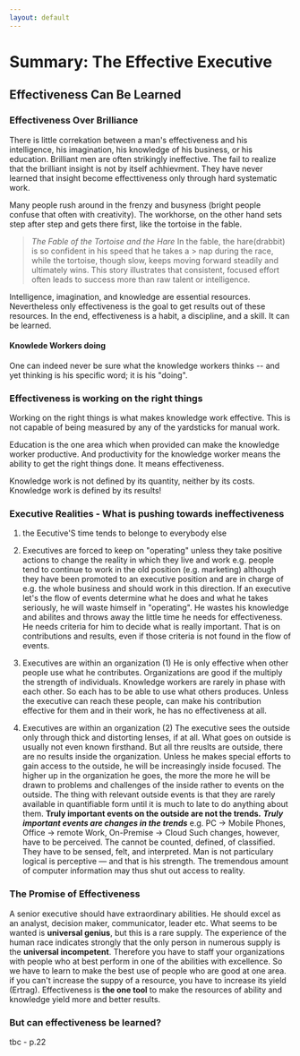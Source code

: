 ```yaml
---
layout: default
---
```


# Summary: The Effective Executive

## Effectiveness Can Be Learned

### Effectiveness Over Brilliance

There is little correkation between a man's effectiveness and his intelligence, his imagination, his knowledge of his business, or his education. 
Brilliant men are often strikingly ineffective.
The fail to realize that the brilliant insight is not by itself achhievment. They have never learned that insight become effecttiveness only through hard systematic work.

Many people rush around in the frenzy and busyness (bright people confuse that often with creativity). The workhorse, on the other hand sets step after step and gets there first, like the tortoise in the fable.

> *The Fable of the Tortoise and the Hare*
> In the fable, the hare(drabbit) is so confident in his speed that he takes a > nap during the race, while the tortoise, though slow, keeps moving forward steadily and ultimately wins. This story illustrates that consistent, focused effort often leads to success more than raw talent or intelligence.

Intelligence, imagination, and knowledge are essential resources. Nevertheless only effectiveness is the goal to get results out of these resources.
In the end, effectiveness is a habit, a discipline, and a skill. It can be learned.

#### Knowlede Workers doing

One can indeed never be sure what the knowledge workers thinks -- and yet thinking is his specific word; it is his "doing".


### Effectiveness is working on the right things

Working on the right things is what makes knowledge work effective. This is not capable of being measured by any of the yardsticks for manual work.

Education is the one area which when provided can make the knowledge worker productive. And productivity for the knowledge worker means the ability to get the right things done. It means effectiveness.

Knowledge work is not defined by its quantity, neither by its costs.
Knowledge work is defined by its results!

### Executive Realities - What is pushing towards ineffectiveness

1. the Eecutive'S time tends to belonge to everybody else
2. Executives are forced to keep on "operating" unless they take positive actions to change the reality in which they live and work
  e.g. people tend to continue to work in the old position (e.g. marketing) although they have been promoted to an executive position and are in charge of e.g. the whole business and should work in this direction.
  If an executive let's the flow of events determine what he does and what he takes seriously, he will waste himself in "operating". He wastes his knowledge and abilites and throws away the little time he needs for effectiveness.
  He needs criteria for him to decide what is really important. That is on contributions and results, even if those criteria is not found in the flow of events.

3. Executives are within an organization (1)
  He is only effective when other people use what he contributes. Organizations are good if the multiply the strength of individuals. Knowledge workers are rarely in phase with each other. So each has to be able to use what others produces.
  Unless the executive can reach these people, can make his contribution effective for them and in their work, he has no effectiveness at all.
4. Executives are within an organization (2)
  The executive sees the outside only through thick and distorting lenses, if at all. What goes on outside is usually not even known firsthand.
  But all thre reuslts are outside, there are no results inside the organization.
  Unless he makes special efforts to gain access to the outside, he will be increasingly inside focused. The higher up in the organization he goes, the more the more he will be drawn to problems and challenges of the inside rather to events on the outside. The thing with relevant outside events is that they are rarely available in quantifiable form until it is much to late to do anything about them.
  **Truly important events on the outside are not the trends.** ***Truly important events are changes in the trends*** e.g. PC → Mobile Phones, Office → remote Work, On-Premise → Cloud
  Such changes, however, have to be perceived. The cannot be counted, defined, of classified. They have to be sensed, felt, and interpreted. Man is not particulary logical is perceptive — and that is his strength. 
  The tremendous amount of computer information may thus shut out access to reality.

### The Promise of Effectiveness

A senior executive should have extraordinary abilities. He should excel as an analyst, decision maker, communicator, leader etc.
What seems to be wanted is **universal genius**, but this is a rare supply. The experience of the human race indicates strongly that the only person in numerous supply is the **universal incompetent**.
Therefore you have to staff your organizations with people who at best perform in one of the abilities with excellence.
So we have to learn to make the best use of people who are good at one area.
if you can't increase the suppy of a resource, you have to increase its yield (Ertrag).
Effectiveness is **the one tool** to make the resources of ability and knowledge yield more and better results.

### But can effectiveness be learned?

tbc - p.22